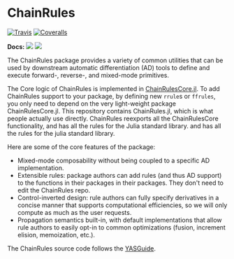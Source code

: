 # ChainRules

[![Travis](https://travis-ci.org/JuliaDiff/ChainRules.jl.svg?branch=master)](https://travis-ci.org/JuliaDiff/ChainRules.jl)
[![Coveralls](https://coveralls.io/repos/github/JuliaDiff/ChainRules.jl/badge.svg?branch=master)](https://coveralls.io/github/JuliaDiff/ChainRules.jl?branch=master)

**Docs:**
[![](https://img.shields.io/badge/docs-master-blue.svg)](https://JuliaDiff.github.io/ChainRules.jl/dev)
[![](https://img.shields.io/badge/docs-stable-blue.svg)](https://JuliaDiff.github.io/ChainRules.jl/stable)

The ChainRules package provides a variety of common utilities that can be used by downstream automatic differentiation (AD) tools to define and execute forward-, reverse-, and mixed-mode primitives.

The Core logic of ChainRules is implemented in [ChainRulesCore.jl](https://github.com/JuliaDiff/ChainRulesCore.jl).
To add ChainRules support to your package, by defining new `rrule`s or `ffrules`, you only need to depend on the very light-weight package ChainRulesCore.jl.
This repository contains ChainRules.jl, which is what people actually use directly. 
ChainRules reexports all the ChainRulesCore functionality, and has all the rules for the Julia standard library.
and has all the rules for the julia standard library.


Here are some of the core features of the package:

- Mixed-mode composability without being coupled to a specific AD implementation.
- Extensible rules: package authors can add rules (and thus AD support) to the functions in their packages in their packages. They don't need to edit the ChainRules repo.
- Control-inverted design: rule authors can fully specify derivatives in a concise manner that supports computational efficiencies, so we will only compute as much as the user requests.
- Propagation semantics built-in, with default implementations that allow rule authors to easily opt-in to common optimizations (fusion, increment elision, memoization, etc.).


The ChainRules source code follows the [YASGuide](https://github.com/jrevels/YASGuide).
